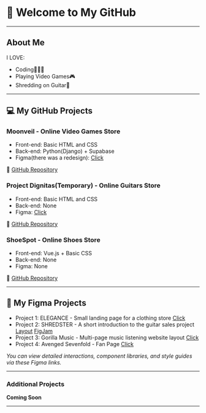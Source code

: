 # 👋 Welcome to My GitHub

---

## About Me

I LOVE:
- Coding👨🏻‍💻
- Playing Video Games🎮
- Shredding on Guitar🎸

---

## 💻 My GitHub Projects

### Moonveil - Online Video Games Store
- Front-end: Basic HTML and CSS
- Back-end: Python(Django) + Supabase
- Figma(there was a redesign): [Click](https://www.figma.com/design/jsHErBKslTCoejIwFXEh0E/Moonveila?node-id=0-1&t=znSmg3SmvR4tKqnD-1)

🔗 [GitHub Repository](https://github.com/7resonare7/Moonveil)

### Project Dignitas(Temporary) - Online Guitars Store
- Front-end: Basic HTML and CSS
- Back-end: None
- Figma: [Click](https://www.figma.com/design/lYOLRnpmsGcjrQEicp9lHN/Project-Dignitas?t=znSmg3SmvR4tKqnD-1)

🔗 [GitHub Repository](https://github.com/7resonare7/Project_Dignitas)

### ShoeSpot - Online Shoes Store
- Front-end: Vue.js + Basic CSS
- Back-end: None
- Figma: None

🔗 [GitHub Repository](https://github.com/7resonare7/ShoeSpot)

---

## 🎨 My Figma Projects

- Project 1: ELEGANCE - Small landing page for a clothing store [Click](https://www.figma.com/design/18Jds5PQ6KkWMLWO9AAk76/ELEGANCE?t=znSmg3SmvR4tKqnD-1)
- Project 2: SHREDSTER - A short introduction to the guitar sales project [Layout](https://www.figma.com/design/0EXMy7f64EWOcjnDCRcYrp/SHREDSTER?node-id=1-3&t=z8vppwhrvyexDECo-1) [FigJam](https://www.figma.com/board/yBEmFOwFBkzveb1t2up5xC/SHREDSTER?node-id=0-1&t=t3mDOiS93xJWjrjo-1)
- Project 3: Gorilla Music - Multi-page music listening website layout [Click](https://www.figma.com/design/VPKkYbejxu2EoQezm4rTcw/Gorilla-Music?node-id=12-2&t=VhoJlUx1MdOixsD5-1)
- Project 4: Avenged Sevenfold - Fan Page [Click](https://www.figma.com/design/ZtkljsI7VaZGSO7lgIuR5p/A7X---Fan-Page?t=7mj9ndkMGZ8xUpXU-1 "A small landing page with information about each group member (outdated layout)")

*You can view detailed interactions, component libraries, and style guides via these Figma links.*

---

### Additional Projects

**Coming Soon**

---
